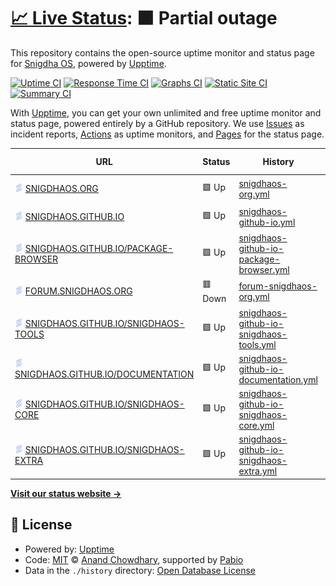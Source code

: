 # [📈 Live Status](https://status.snigdhaos.org): <!--live status--> **🟧 Partial outage**

This repository contains the open-source uptime monitor and status page for [Snigdha OS](https://snigdhaos.org/), powered by [Upptime](https://github.com/upptime/upptime).

[![Uptime CI](https://github.com/Snigdha-OS/snigdhaos-status/workflows/Uptime%20CI/badge.svg)](https://github.com/Snigdha-OS/snigdhaos-status/actions?query=workflow%3A%22Uptime+CI%22)
[![Response Time CI](https://github.com/Snigdha-OS/snigdhaos-status/workflows/Response%20Time%20CI/badge.svg)](https://github.com/Snigdha-OS/snigdhaos-status/actions?query=workflow%3A%22Response+Time+CI%22)
[![Graphs CI](https://github.com/Snigdha-OS/snigdhaos-status/workflows/Graphs%20CI/badge.svg)](https://github.com/Snigdha-OS/snigdhaos-status/actions?query=workflow%3A%22Graphs+CI%22)
[![Static Site CI](https://github.com/Snigdha-OS/snigdhaos-status/workflows/Static%20Site%20CI/badge.svg)](https://github.com/Snigdha-OS/snigdhaos-status/actions?query=workflow%3A%22Static+Site+CI%22)
[![Summary CI](https://github.com/Snigdha-OS/snigdhaos-status/workflows/Summary%20CI/badge.svg)](https://github.com/Snigdha-OS/snigdhaos-status/actions?query=workflow%3A%22Summary+CI%22)

With [Upptime](https://upptime.js.org), you can get your own unlimited and free uptime monitor and status page, powered entirely by a GitHub repository. We use [Issues](https://github.com/Snigdha-OS/snigdhaos-status/issues) as incident reports, [Actions](https://github.com/Snigdha-OS/snigdhaos-status/actions) as uptime monitors, and [Pages](https://status.snigdhaos.org) for the status page.

<!--start: status pages-->
<!-- This summary is generated by Upptime (https://github.com/upptime/upptime) -->
<!-- Do not edit this manually, your changes will be overwritten -->
<!-- prettier-ignore -->
| URL | Status | History | Response Time | Uptime |
| --- | ------ | ------- | ------------- | ------ |
| <img alt="" src="https://raw.githubusercontent.com/Snigdha-OS/snigdhaos-assets/refs/heads/master/2024/svg/Snigdha%20OS%20Favicon.svg" height="13"> [SNIGDHAOS.ORG](https://snigdhaos.org) | 🟩 Up | [snigdhaos-org.yml](https://github.com/Snigdha-OS/snigdhaos-status/commits/HEAD/history/snigdhaos-org.yml) | <details><summary><img alt="Response time graph" src="./graphs/snigdhaos-org/response-time-week.png" height="20"> 1295ms</summary><br><a href="https://Snigdha-OS.github.io/snigdhaos-status/history/snigdhaos-org"><img alt="Response time 1268" src="https://img.shields.io/endpoint?url=https%3A%2F%2Fraw.githubusercontent.com%2FSnigdha-OS%2Fsnigdhaos-status%2FHEAD%2Fapi%2Fsnigdhaos-org%2Fresponse-time.json"></a><br><a href="https://Snigdha-OS.github.io/snigdhaos-status/history/snigdhaos-org"><img alt="24-hour response time 1243" src="https://img.shields.io/endpoint?url=https%3A%2F%2Fraw.githubusercontent.com%2FSnigdha-OS%2Fsnigdhaos-status%2FHEAD%2Fapi%2Fsnigdhaos-org%2Fresponse-time-day.json"></a><br><a href="https://Snigdha-OS.github.io/snigdhaos-status/history/snigdhaos-org"><img alt="7-day response time 1295" src="https://img.shields.io/endpoint?url=https%3A%2F%2Fraw.githubusercontent.com%2FSnigdha-OS%2Fsnigdhaos-status%2FHEAD%2Fapi%2Fsnigdhaos-org%2Fresponse-time-week.json"></a><br><a href="https://Snigdha-OS.github.io/snigdhaos-status/history/snigdhaos-org"><img alt="30-day response time 1733" src="https://img.shields.io/endpoint?url=https%3A%2F%2Fraw.githubusercontent.com%2FSnigdha-OS%2Fsnigdhaos-status%2FHEAD%2Fapi%2Fsnigdhaos-org%2Fresponse-time-month.json"></a><br><a href="https://Snigdha-OS.github.io/snigdhaos-status/history/snigdhaos-org"><img alt="1-year response time 1305" src="https://img.shields.io/endpoint?url=https%3A%2F%2Fraw.githubusercontent.com%2FSnigdha-OS%2Fsnigdhaos-status%2FHEAD%2Fapi%2Fsnigdhaos-org%2Fresponse-time-year.json"></a></details> | <details><summary><a href="https://Snigdha-OS.github.io/snigdhaos-status/history/snigdhaos-org">99.19%</a></summary><a href="https://Snigdha-OS.github.io/snigdhaos-status/history/snigdhaos-org"><img alt="All-time uptime 99.22%" src="https://img.shields.io/endpoint?url=https%3A%2F%2Fraw.githubusercontent.com%2FSnigdha-OS%2Fsnigdhaos-status%2FHEAD%2Fapi%2Fsnigdhaos-org%2Fuptime.json"></a><br><a href="https://Snigdha-OS.github.io/snigdhaos-status/history/snigdhaos-org"><img alt="24-hour uptime 96.98%" src="https://img.shields.io/endpoint?url=https%3A%2F%2Fraw.githubusercontent.com%2FSnigdha-OS%2Fsnigdhaos-status%2FHEAD%2Fapi%2Fsnigdhaos-org%2Fuptime-day.json"></a><br><a href="https://Snigdha-OS.github.io/snigdhaos-status/history/snigdhaos-org"><img alt="7-day uptime 99.19%" src="https://img.shields.io/endpoint?url=https%3A%2F%2Fraw.githubusercontent.com%2FSnigdha-OS%2Fsnigdhaos-status%2FHEAD%2Fapi%2Fsnigdhaos-org%2Fuptime-week.json"></a><br><a href="https://Snigdha-OS.github.io/snigdhaos-status/history/snigdhaos-org"><img alt="30-day uptime 99.08%" src="https://img.shields.io/endpoint?url=https%3A%2F%2Fraw.githubusercontent.com%2FSnigdha-OS%2Fsnigdhaos-status%2FHEAD%2Fapi%2Fsnigdhaos-org%2Fuptime-month.json"></a><br><a href="https://Snigdha-OS.github.io/snigdhaos-status/history/snigdhaos-org"><img alt="1-year uptime 99.22%" src="https://img.shields.io/endpoint?url=https%3A%2F%2Fraw.githubusercontent.com%2FSnigdha-OS%2Fsnigdhaos-status%2FHEAD%2Fapi%2Fsnigdhaos-org%2Fuptime-year.json"></a></details>
| <img alt="" src="https://raw.githubusercontent.com/Snigdha-OS/snigdhaos-assets/refs/heads/master/2024/svg/Snigdha%20OS%20Favicon.svg" height="13"> [SNIGDHAOS.GITHUB.IO](https://snigdha-os.github.io) | 🟩 Up | [snigdhaos-github-io.yml](https://github.com/Snigdha-OS/snigdhaos-status/commits/HEAD/history/snigdhaos-github-io.yml) | <details><summary><img alt="Response time graph" src="./graphs/snigdhaos-github-io/response-time-week.png" height="20"> 104ms</summary><br><a href="https://Snigdha-OS.github.io/snigdhaos-status/history/snigdhaos-github-io"><img alt="Response time 116" src="https://img.shields.io/endpoint?url=https%3A%2F%2Fraw.githubusercontent.com%2FSnigdha-OS%2Fsnigdhaos-status%2FHEAD%2Fapi%2Fsnigdhaos-github-io%2Fresponse-time.json"></a><br><a href="https://Snigdha-OS.github.io/snigdhaos-status/history/snigdhaos-github-io"><img alt="24-hour response time 127" src="https://img.shields.io/endpoint?url=https%3A%2F%2Fraw.githubusercontent.com%2FSnigdha-OS%2Fsnigdhaos-status%2FHEAD%2Fapi%2Fsnigdhaos-github-io%2Fresponse-time-day.json"></a><br><a href="https://Snigdha-OS.github.io/snigdhaos-status/history/snigdhaos-github-io"><img alt="7-day response time 104" src="https://img.shields.io/endpoint?url=https%3A%2F%2Fraw.githubusercontent.com%2FSnigdha-OS%2Fsnigdhaos-status%2FHEAD%2Fapi%2Fsnigdhaos-github-io%2Fresponse-time-week.json"></a><br><a href="https://Snigdha-OS.github.io/snigdhaos-status/history/snigdhaos-github-io"><img alt="30-day response time 115" src="https://img.shields.io/endpoint?url=https%3A%2F%2Fraw.githubusercontent.com%2FSnigdha-OS%2Fsnigdhaos-status%2FHEAD%2Fapi%2Fsnigdhaos-github-io%2Fresponse-time-month.json"></a><br><a href="https://Snigdha-OS.github.io/snigdhaos-status/history/snigdhaos-github-io"><img alt="1-year response time 116" src="https://img.shields.io/endpoint?url=https%3A%2F%2Fraw.githubusercontent.com%2FSnigdha-OS%2Fsnigdhaos-status%2FHEAD%2Fapi%2Fsnigdhaos-github-io%2Fresponse-time-year.json"></a></details> | <details><summary><a href="https://Snigdha-OS.github.io/snigdhaos-status/history/snigdhaos-github-io">100.00%</a></summary><a href="https://Snigdha-OS.github.io/snigdhaos-status/history/snigdhaos-github-io"><img alt="All-time uptime 100.00%" src="https://img.shields.io/endpoint?url=https%3A%2F%2Fraw.githubusercontent.com%2FSnigdha-OS%2Fsnigdhaos-status%2FHEAD%2Fapi%2Fsnigdhaos-github-io%2Fuptime.json"></a><br><a href="https://Snigdha-OS.github.io/snigdhaos-status/history/snigdhaos-github-io"><img alt="24-hour uptime 100.00%" src="https://img.shields.io/endpoint?url=https%3A%2F%2Fraw.githubusercontent.com%2FSnigdha-OS%2Fsnigdhaos-status%2FHEAD%2Fapi%2Fsnigdhaos-github-io%2Fuptime-day.json"></a><br><a href="https://Snigdha-OS.github.io/snigdhaos-status/history/snigdhaos-github-io"><img alt="7-day uptime 100.00%" src="https://img.shields.io/endpoint?url=https%3A%2F%2Fraw.githubusercontent.com%2FSnigdha-OS%2Fsnigdhaos-status%2FHEAD%2Fapi%2Fsnigdhaos-github-io%2Fuptime-week.json"></a><br><a href="https://Snigdha-OS.github.io/snigdhaos-status/history/snigdhaos-github-io"><img alt="30-day uptime 100.00%" src="https://img.shields.io/endpoint?url=https%3A%2F%2Fraw.githubusercontent.com%2FSnigdha-OS%2Fsnigdhaos-status%2FHEAD%2Fapi%2Fsnigdhaos-github-io%2Fuptime-month.json"></a><br><a href="https://Snigdha-OS.github.io/snigdhaos-status/history/snigdhaos-github-io"><img alt="1-year uptime 100.00%" src="https://img.shields.io/endpoint?url=https%3A%2F%2Fraw.githubusercontent.com%2FSnigdha-OS%2Fsnigdhaos-status%2FHEAD%2Fapi%2Fsnigdhaos-github-io%2Fuptime-year.json"></a></details>
| <img alt="" src="https://raw.githubusercontent.com/Snigdha-OS/snigdhaos-assets/refs/heads/master/2024/svg/Snigdha%20OS%20Favicon.svg" height="13"> [SNIGDHAOS.GITHUB.IO/PACKAGE-BROWSER](https://snigdha-os.github.io/package-browser/) | 🟩 Up | [snigdhaos-github-io-package-browser.yml](https://github.com/Snigdha-OS/snigdhaos-status/commits/HEAD/history/snigdhaos-github-io-package-browser.yml) | <details><summary><img alt="Response time graph" src="./graphs/snigdhaos-github-io-package-browser/response-time-week.png" height="20"> 34ms</summary><br><a href="https://Snigdha-OS.github.io/snigdhaos-status/history/snigdhaos-github-io-package-browser"><img alt="Response time 52" src="https://img.shields.io/endpoint?url=https%3A%2F%2Fraw.githubusercontent.com%2FSnigdha-OS%2Fsnigdhaos-status%2FHEAD%2Fapi%2Fsnigdhaos-github-io-package-browser%2Fresponse-time.json"></a><br><a href="https://Snigdha-OS.github.io/snigdhaos-status/history/snigdhaos-github-io-package-browser"><img alt="24-hour response time 21" src="https://img.shields.io/endpoint?url=https%3A%2F%2Fraw.githubusercontent.com%2FSnigdha-OS%2Fsnigdhaos-status%2FHEAD%2Fapi%2Fsnigdhaos-github-io-package-browser%2Fresponse-time-day.json"></a><br><a href="https://Snigdha-OS.github.io/snigdhaos-status/history/snigdhaos-github-io-package-browser"><img alt="7-day response time 34" src="https://img.shields.io/endpoint?url=https%3A%2F%2Fraw.githubusercontent.com%2FSnigdha-OS%2Fsnigdhaos-status%2FHEAD%2Fapi%2Fsnigdhaos-github-io-package-browser%2Fresponse-time-week.json"></a><br><a href="https://Snigdha-OS.github.io/snigdhaos-status/history/snigdhaos-github-io-package-browser"><img alt="30-day response time 51" src="https://img.shields.io/endpoint?url=https%3A%2F%2Fraw.githubusercontent.com%2FSnigdha-OS%2Fsnigdhaos-status%2FHEAD%2Fapi%2Fsnigdhaos-github-io-package-browser%2Fresponse-time-month.json"></a><br><a href="https://Snigdha-OS.github.io/snigdhaos-status/history/snigdhaos-github-io-package-browser"><img alt="1-year response time 52" src="https://img.shields.io/endpoint?url=https%3A%2F%2Fraw.githubusercontent.com%2FSnigdha-OS%2Fsnigdhaos-status%2FHEAD%2Fapi%2Fsnigdhaos-github-io-package-browser%2Fresponse-time-year.json"></a></details> | <details><summary><a href="https://Snigdha-OS.github.io/snigdhaos-status/history/snigdhaos-github-io-package-browser">100.00%</a></summary><a href="https://Snigdha-OS.github.io/snigdhaos-status/history/snigdhaos-github-io-package-browser"><img alt="All-time uptime 100.00%" src="https://img.shields.io/endpoint?url=https%3A%2F%2Fraw.githubusercontent.com%2FSnigdha-OS%2Fsnigdhaos-status%2FHEAD%2Fapi%2Fsnigdhaos-github-io-package-browser%2Fuptime.json"></a><br><a href="https://Snigdha-OS.github.io/snigdhaos-status/history/snigdhaos-github-io-package-browser"><img alt="24-hour uptime 100.00%" src="https://img.shields.io/endpoint?url=https%3A%2F%2Fraw.githubusercontent.com%2FSnigdha-OS%2Fsnigdhaos-status%2FHEAD%2Fapi%2Fsnigdhaos-github-io-package-browser%2Fuptime-day.json"></a><br><a href="https://Snigdha-OS.github.io/snigdhaos-status/history/snigdhaos-github-io-package-browser"><img alt="7-day uptime 100.00%" src="https://img.shields.io/endpoint?url=https%3A%2F%2Fraw.githubusercontent.com%2FSnigdha-OS%2Fsnigdhaos-status%2FHEAD%2Fapi%2Fsnigdhaos-github-io-package-browser%2Fuptime-week.json"></a><br><a href="https://Snigdha-OS.github.io/snigdhaos-status/history/snigdhaos-github-io-package-browser"><img alt="30-day uptime 100.00%" src="https://img.shields.io/endpoint?url=https%3A%2F%2Fraw.githubusercontent.com%2FSnigdha-OS%2Fsnigdhaos-status%2FHEAD%2Fapi%2Fsnigdhaos-github-io-package-browser%2Fuptime-month.json"></a><br><a href="https://Snigdha-OS.github.io/snigdhaos-status/history/snigdhaos-github-io-package-browser"><img alt="1-year uptime 100.00%" src="https://img.shields.io/endpoint?url=https%3A%2F%2Fraw.githubusercontent.com%2FSnigdha-OS%2Fsnigdhaos-status%2FHEAD%2Fapi%2Fsnigdhaos-github-io-package-browser%2Fuptime-year.json"></a></details>
| <img alt="" src="https://raw.githubusercontent.com/Snigdha-OS/snigdhaos-assets/refs/heads/master/2024/svg/Snigdha%20OS%20Favicon.svg" height="13"> [FORUM.SNIGDHAOS.ORG](https://forum.snigdhaos.org) | 🟥 Down | [forum-snigdhaos-org.yml](https://github.com/Snigdha-OS/snigdhaos-status/commits/HEAD/history/forum-snigdhaos-org.yml) | <details><summary><img alt="Response time graph" src="./graphs/forum-snigdhaos-org/response-time-week.png" height="20"> 3246ms</summary><br><a href="https://Snigdha-OS.github.io/snigdhaos-status/history/forum-snigdhaos-org"><img alt="Response time 2944" src="https://img.shields.io/endpoint?url=https%3A%2F%2Fraw.githubusercontent.com%2FSnigdha-OS%2Fsnigdhaos-status%2FHEAD%2Fapi%2Fforum-snigdhaos-org%2Fresponse-time.json"></a><br><a href="https://Snigdha-OS.github.io/snigdhaos-status/history/forum-snigdhaos-org"><img alt="24-hour response time 3490" src="https://img.shields.io/endpoint?url=https%3A%2F%2Fraw.githubusercontent.com%2FSnigdha-OS%2Fsnigdhaos-status%2FHEAD%2Fapi%2Fforum-snigdhaos-org%2Fresponse-time-day.json"></a><br><a href="https://Snigdha-OS.github.io/snigdhaos-status/history/forum-snigdhaos-org"><img alt="7-day response time 3246" src="https://img.shields.io/endpoint?url=https%3A%2F%2Fraw.githubusercontent.com%2FSnigdha-OS%2Fsnigdhaos-status%2FHEAD%2Fapi%2Fforum-snigdhaos-org%2Fresponse-time-week.json"></a><br><a href="https://Snigdha-OS.github.io/snigdhaos-status/history/forum-snigdhaos-org"><img alt="30-day response time 3810" src="https://img.shields.io/endpoint?url=https%3A%2F%2Fraw.githubusercontent.com%2FSnigdha-OS%2Fsnigdhaos-status%2FHEAD%2Fapi%2Fforum-snigdhaos-org%2Fresponse-time-month.json"></a><br><a href="https://Snigdha-OS.github.io/snigdhaos-status/history/forum-snigdhaos-org"><img alt="1-year response time 2944" src="https://img.shields.io/endpoint?url=https%3A%2F%2Fraw.githubusercontent.com%2FSnigdha-OS%2Fsnigdhaos-status%2FHEAD%2Fapi%2Fforum-snigdhaos-org%2Fresponse-time-year.json"></a></details> | <details><summary><a href="https://Snigdha-OS.github.io/snigdhaos-status/history/forum-snigdhaos-org">99.01%</a></summary><a href="https://Snigdha-OS.github.io/snigdhaos-status/history/forum-snigdhaos-org"><img alt="All-time uptime 99.21%" src="https://img.shields.io/endpoint?url=https%3A%2F%2Fraw.githubusercontent.com%2FSnigdha-OS%2Fsnigdhaos-status%2FHEAD%2Fapi%2Fforum-snigdhaos-org%2Fuptime.json"></a><br><a href="https://Snigdha-OS.github.io/snigdhaos-status/history/forum-snigdhaos-org"><img alt="24-hour uptime 96.96%" src="https://img.shields.io/endpoint?url=https%3A%2F%2Fraw.githubusercontent.com%2FSnigdha-OS%2Fsnigdhaos-status%2FHEAD%2Fapi%2Fforum-snigdhaos-org%2Fuptime-day.json"></a><br><a href="https://Snigdha-OS.github.io/snigdhaos-status/history/forum-snigdhaos-org"><img alt="7-day uptime 99.01%" src="https://img.shields.io/endpoint?url=https%3A%2F%2Fraw.githubusercontent.com%2FSnigdha-OS%2Fsnigdhaos-status%2FHEAD%2Fapi%2Fforum-snigdhaos-org%2Fuptime-week.json"></a><br><a href="https://Snigdha-OS.github.io/snigdhaos-status/history/forum-snigdhaos-org"><img alt="30-day uptime 98.99%" src="https://img.shields.io/endpoint?url=https%3A%2F%2Fraw.githubusercontent.com%2FSnigdha-OS%2Fsnigdhaos-status%2FHEAD%2Fapi%2Fforum-snigdhaos-org%2Fuptime-month.json"></a><br><a href="https://Snigdha-OS.github.io/snigdhaos-status/history/forum-snigdhaos-org"><img alt="1-year uptime 99.21%" src="https://img.shields.io/endpoint?url=https%3A%2F%2Fraw.githubusercontent.com%2FSnigdha-OS%2Fsnigdhaos-status%2FHEAD%2Fapi%2Fforum-snigdhaos-org%2Fuptime-year.json"></a></details>
| <img alt="" src="https://raw.githubusercontent.com/Snigdha-OS/snigdhaos-assets/refs/heads/master/2024/svg/Snigdha%20OS%20Favicon.svg" height="13"> [SNIGDHAOS.GITHUB.IO/SNIGDHAOS-TOOLS](https://snigdha-os.github.io/snigdhaos-tools/) | 🟩 Up | [snigdhaos-github-io-snigdhaos-tools.yml](https://github.com/Snigdha-OS/snigdhaos-status/commits/HEAD/history/snigdhaos-github-io-snigdhaos-tools.yml) | <details><summary><img alt="Response time graph" src="./graphs/snigdhaos-github-io-snigdhaos-tools/response-time-week.png" height="20"> 31ms</summary><br><a href="https://Snigdha-OS.github.io/snigdhaos-status/history/snigdhaos-github-io-snigdhaos-tools"><img alt="Response time 51" src="https://img.shields.io/endpoint?url=https%3A%2F%2Fraw.githubusercontent.com%2FSnigdha-OS%2Fsnigdhaos-status%2FHEAD%2Fapi%2Fsnigdhaos-github-io-snigdhaos-tools%2Fresponse-time.json"></a><br><a href="https://Snigdha-OS.github.io/snigdhaos-status/history/snigdhaos-github-io-snigdhaos-tools"><img alt="24-hour response time 18" src="https://img.shields.io/endpoint?url=https%3A%2F%2Fraw.githubusercontent.com%2FSnigdha-OS%2Fsnigdhaos-status%2FHEAD%2Fapi%2Fsnigdhaos-github-io-snigdhaos-tools%2Fresponse-time-day.json"></a><br><a href="https://Snigdha-OS.github.io/snigdhaos-status/history/snigdhaos-github-io-snigdhaos-tools"><img alt="7-day response time 31" src="https://img.shields.io/endpoint?url=https%3A%2F%2Fraw.githubusercontent.com%2FSnigdha-OS%2Fsnigdhaos-status%2FHEAD%2Fapi%2Fsnigdhaos-github-io-snigdhaos-tools%2Fresponse-time-week.json"></a><br><a href="https://Snigdha-OS.github.io/snigdhaos-status/history/snigdhaos-github-io-snigdhaos-tools"><img alt="30-day response time 55" src="https://img.shields.io/endpoint?url=https%3A%2F%2Fraw.githubusercontent.com%2FSnigdha-OS%2Fsnigdhaos-status%2FHEAD%2Fapi%2Fsnigdhaos-github-io-snigdhaos-tools%2Fresponse-time-month.json"></a><br><a href="https://Snigdha-OS.github.io/snigdhaos-status/history/snigdhaos-github-io-snigdhaos-tools"><img alt="1-year response time 51" src="https://img.shields.io/endpoint?url=https%3A%2F%2Fraw.githubusercontent.com%2FSnigdha-OS%2Fsnigdhaos-status%2FHEAD%2Fapi%2Fsnigdhaos-github-io-snigdhaos-tools%2Fresponse-time-year.json"></a></details> | <details><summary><a href="https://Snigdha-OS.github.io/snigdhaos-status/history/snigdhaos-github-io-snigdhaos-tools">100.00%</a></summary><a href="https://Snigdha-OS.github.io/snigdhaos-status/history/snigdhaos-github-io-snigdhaos-tools"><img alt="All-time uptime 100.00%" src="https://img.shields.io/endpoint?url=https%3A%2F%2Fraw.githubusercontent.com%2FSnigdha-OS%2Fsnigdhaos-status%2FHEAD%2Fapi%2Fsnigdhaos-github-io-snigdhaos-tools%2Fuptime.json"></a><br><a href="https://Snigdha-OS.github.io/snigdhaos-status/history/snigdhaos-github-io-snigdhaos-tools"><img alt="24-hour uptime 100.00%" src="https://img.shields.io/endpoint?url=https%3A%2F%2Fraw.githubusercontent.com%2FSnigdha-OS%2Fsnigdhaos-status%2FHEAD%2Fapi%2Fsnigdhaos-github-io-snigdhaos-tools%2Fuptime-day.json"></a><br><a href="https://Snigdha-OS.github.io/snigdhaos-status/history/snigdhaos-github-io-snigdhaos-tools"><img alt="7-day uptime 100.00%" src="https://img.shields.io/endpoint?url=https%3A%2F%2Fraw.githubusercontent.com%2FSnigdha-OS%2Fsnigdhaos-status%2FHEAD%2Fapi%2Fsnigdhaos-github-io-snigdhaos-tools%2Fuptime-week.json"></a><br><a href="https://Snigdha-OS.github.io/snigdhaos-status/history/snigdhaos-github-io-snigdhaos-tools"><img alt="30-day uptime 100.00%" src="https://img.shields.io/endpoint?url=https%3A%2F%2Fraw.githubusercontent.com%2FSnigdha-OS%2Fsnigdhaos-status%2FHEAD%2Fapi%2Fsnigdhaos-github-io-snigdhaos-tools%2Fuptime-month.json"></a><br><a href="https://Snigdha-OS.github.io/snigdhaos-status/history/snigdhaos-github-io-snigdhaos-tools"><img alt="1-year uptime 100.00%" src="https://img.shields.io/endpoint?url=https%3A%2F%2Fraw.githubusercontent.com%2FSnigdha-OS%2Fsnigdhaos-status%2FHEAD%2Fapi%2Fsnigdhaos-github-io-snigdhaos-tools%2Fuptime-year.json"></a></details>
| <img alt="" src="https://raw.githubusercontent.com/Snigdha-OS/snigdhaos-assets/refs/heads/master/2024/svg/Snigdha%20OS%20Favicon.svg" height="13"> [SNIGDHAOS.GITHUB.IO/DOCUMENTATION](https://snigdha-os.github.io/documentation/) | 🟩 Up | [snigdhaos-github-io-documentation.yml](https://github.com/Snigdha-OS/snigdhaos-status/commits/HEAD/history/snigdhaos-github-io-documentation.yml) | <details><summary><img alt="Response time graph" src="./graphs/snigdhaos-github-io-documentation/response-time-week.png" height="20"> 38ms</summary><br><a href="https://Snigdha-OS.github.io/snigdhaos-status/history/snigdhaos-github-io-documentation"><img alt="Response time 55" src="https://img.shields.io/endpoint?url=https%3A%2F%2Fraw.githubusercontent.com%2FSnigdha-OS%2Fsnigdhaos-status%2FHEAD%2Fapi%2Fsnigdhaos-github-io-documentation%2Fresponse-time.json"></a><br><a href="https://Snigdha-OS.github.io/snigdhaos-status/history/snigdhaos-github-io-documentation"><img alt="24-hour response time 27" src="https://img.shields.io/endpoint?url=https%3A%2F%2Fraw.githubusercontent.com%2FSnigdha-OS%2Fsnigdhaos-status%2FHEAD%2Fapi%2Fsnigdhaos-github-io-documentation%2Fresponse-time-day.json"></a><br><a href="https://Snigdha-OS.github.io/snigdhaos-status/history/snigdhaos-github-io-documentation"><img alt="7-day response time 38" src="https://img.shields.io/endpoint?url=https%3A%2F%2Fraw.githubusercontent.com%2FSnigdha-OS%2Fsnigdhaos-status%2FHEAD%2Fapi%2Fsnigdhaos-github-io-documentation%2Fresponse-time-week.json"></a><br><a href="https://Snigdha-OS.github.io/snigdhaos-status/history/snigdhaos-github-io-documentation"><img alt="30-day response time 53" src="https://img.shields.io/endpoint?url=https%3A%2F%2Fraw.githubusercontent.com%2FSnigdha-OS%2Fsnigdhaos-status%2FHEAD%2Fapi%2Fsnigdhaos-github-io-documentation%2Fresponse-time-month.json"></a><br><a href="https://Snigdha-OS.github.io/snigdhaos-status/history/snigdhaos-github-io-documentation"><img alt="1-year response time 55" src="https://img.shields.io/endpoint?url=https%3A%2F%2Fraw.githubusercontent.com%2FSnigdha-OS%2Fsnigdhaos-status%2FHEAD%2Fapi%2Fsnigdhaos-github-io-documentation%2Fresponse-time-year.json"></a></details> | <details><summary><a href="https://Snigdha-OS.github.io/snigdhaos-status/history/snigdhaos-github-io-documentation">100.00%</a></summary><a href="https://Snigdha-OS.github.io/snigdhaos-status/history/snigdhaos-github-io-documentation"><img alt="All-time uptime 100.00%" src="https://img.shields.io/endpoint?url=https%3A%2F%2Fraw.githubusercontent.com%2FSnigdha-OS%2Fsnigdhaos-status%2FHEAD%2Fapi%2Fsnigdhaos-github-io-documentation%2Fuptime.json"></a><br><a href="https://Snigdha-OS.github.io/snigdhaos-status/history/snigdhaos-github-io-documentation"><img alt="24-hour uptime 100.00%" src="https://img.shields.io/endpoint?url=https%3A%2F%2Fraw.githubusercontent.com%2FSnigdha-OS%2Fsnigdhaos-status%2FHEAD%2Fapi%2Fsnigdhaos-github-io-documentation%2Fuptime-day.json"></a><br><a href="https://Snigdha-OS.github.io/snigdhaos-status/history/snigdhaos-github-io-documentation"><img alt="7-day uptime 100.00%" src="https://img.shields.io/endpoint?url=https%3A%2F%2Fraw.githubusercontent.com%2FSnigdha-OS%2Fsnigdhaos-status%2FHEAD%2Fapi%2Fsnigdhaos-github-io-documentation%2Fuptime-week.json"></a><br><a href="https://Snigdha-OS.github.io/snigdhaos-status/history/snigdhaos-github-io-documentation"><img alt="30-day uptime 100.00%" src="https://img.shields.io/endpoint?url=https%3A%2F%2Fraw.githubusercontent.com%2FSnigdha-OS%2Fsnigdhaos-status%2FHEAD%2Fapi%2Fsnigdhaos-github-io-documentation%2Fuptime-month.json"></a><br><a href="https://Snigdha-OS.github.io/snigdhaos-status/history/snigdhaos-github-io-documentation"><img alt="1-year uptime 100.00%" src="https://img.shields.io/endpoint?url=https%3A%2F%2Fraw.githubusercontent.com%2FSnigdha-OS%2Fsnigdhaos-status%2FHEAD%2Fapi%2Fsnigdhaos-github-io-documentation%2Fuptime-year.json"></a></details>
| <img alt="" src="https://raw.githubusercontent.com/Snigdha-OS/snigdhaos-assets/refs/heads/master/2024/svg/Snigdha%20OS%20Favicon.svg" height="13"> [SNIGDHAOS.GITHUB.IO/SNIGDHAOS-CORE](https://snigdha-os.github.io/snigdhaos-core/) | 🟩 Up | [snigdhaos-github-io-snigdhaos-core.yml](https://github.com/Snigdha-OS/snigdhaos-status/commits/HEAD/history/snigdhaos-github-io-snigdhaos-core.yml) | <details><summary><img alt="Response time graph" src="./graphs/snigdhaos-github-io-snigdhaos-core/response-time-week.png" height="20"> 31ms</summary><br><a href="https://Snigdha-OS.github.io/snigdhaos-status/history/snigdhaos-github-io-snigdhaos-core"><img alt="Response time 52" src="https://img.shields.io/endpoint?url=https%3A%2F%2Fraw.githubusercontent.com%2FSnigdha-OS%2Fsnigdhaos-status%2FHEAD%2Fapi%2Fsnigdhaos-github-io-snigdhaos-core%2Fresponse-time.json"></a><br><a href="https://Snigdha-OS.github.io/snigdhaos-status/history/snigdhaos-github-io-snigdhaos-core"><img alt="24-hour response time 15" src="https://img.shields.io/endpoint?url=https%3A%2F%2Fraw.githubusercontent.com%2FSnigdha-OS%2Fsnigdhaos-status%2FHEAD%2Fapi%2Fsnigdhaos-github-io-snigdhaos-core%2Fresponse-time-day.json"></a><br><a href="https://Snigdha-OS.github.io/snigdhaos-status/history/snigdhaos-github-io-snigdhaos-core"><img alt="7-day response time 31" src="https://img.shields.io/endpoint?url=https%3A%2F%2Fraw.githubusercontent.com%2FSnigdha-OS%2Fsnigdhaos-status%2FHEAD%2Fapi%2Fsnigdhaos-github-io-snigdhaos-core%2Fresponse-time-week.json"></a><br><a href="https://Snigdha-OS.github.io/snigdhaos-status/history/snigdhaos-github-io-snigdhaos-core"><img alt="30-day response time 51" src="https://img.shields.io/endpoint?url=https%3A%2F%2Fraw.githubusercontent.com%2FSnigdha-OS%2Fsnigdhaos-status%2FHEAD%2Fapi%2Fsnigdhaos-github-io-snigdhaos-core%2Fresponse-time-month.json"></a><br><a href="https://Snigdha-OS.github.io/snigdhaos-status/history/snigdhaos-github-io-snigdhaos-core"><img alt="1-year response time 52" src="https://img.shields.io/endpoint?url=https%3A%2F%2Fraw.githubusercontent.com%2FSnigdha-OS%2Fsnigdhaos-status%2FHEAD%2Fapi%2Fsnigdhaos-github-io-snigdhaos-core%2Fresponse-time-year.json"></a></details> | <details><summary><a href="https://Snigdha-OS.github.io/snigdhaos-status/history/snigdhaos-github-io-snigdhaos-core">100.00%</a></summary><a href="https://Snigdha-OS.github.io/snigdhaos-status/history/snigdhaos-github-io-snigdhaos-core"><img alt="All-time uptime 100.00%" src="https://img.shields.io/endpoint?url=https%3A%2F%2Fraw.githubusercontent.com%2FSnigdha-OS%2Fsnigdhaos-status%2FHEAD%2Fapi%2Fsnigdhaos-github-io-snigdhaos-core%2Fuptime.json"></a><br><a href="https://Snigdha-OS.github.io/snigdhaos-status/history/snigdhaos-github-io-snigdhaos-core"><img alt="24-hour uptime 100.00%" src="https://img.shields.io/endpoint?url=https%3A%2F%2Fraw.githubusercontent.com%2FSnigdha-OS%2Fsnigdhaos-status%2FHEAD%2Fapi%2Fsnigdhaos-github-io-snigdhaos-core%2Fuptime-day.json"></a><br><a href="https://Snigdha-OS.github.io/snigdhaos-status/history/snigdhaos-github-io-snigdhaos-core"><img alt="7-day uptime 100.00%" src="https://img.shields.io/endpoint?url=https%3A%2F%2Fraw.githubusercontent.com%2FSnigdha-OS%2Fsnigdhaos-status%2FHEAD%2Fapi%2Fsnigdhaos-github-io-snigdhaos-core%2Fuptime-week.json"></a><br><a href="https://Snigdha-OS.github.io/snigdhaos-status/history/snigdhaos-github-io-snigdhaos-core"><img alt="30-day uptime 100.00%" src="https://img.shields.io/endpoint?url=https%3A%2F%2Fraw.githubusercontent.com%2FSnigdha-OS%2Fsnigdhaos-status%2FHEAD%2Fapi%2Fsnigdhaos-github-io-snigdhaos-core%2Fuptime-month.json"></a><br><a href="https://Snigdha-OS.github.io/snigdhaos-status/history/snigdhaos-github-io-snigdhaos-core"><img alt="1-year uptime 100.00%" src="https://img.shields.io/endpoint?url=https%3A%2F%2Fraw.githubusercontent.com%2FSnigdha-OS%2Fsnigdhaos-status%2FHEAD%2Fapi%2Fsnigdhaos-github-io-snigdhaos-core%2Fuptime-year.json"></a></details>
| <img alt="" src="https://raw.githubusercontent.com/Snigdha-OS/snigdhaos-assets/refs/heads/master/2024/svg/Snigdha%20OS%20Favicon.svg" height="13"> [SNIGDHAOS.GITHUB.IO/SNIGDHAOS-EXTRA](https://snigdha-os.github.io/snigdhaos-extra/) | 🟩 Up | [snigdhaos-github-io-snigdhaos-extra.yml](https://github.com/Snigdha-OS/snigdhaos-status/commits/HEAD/history/snigdhaos-github-io-snigdhaos-extra.yml) | <details><summary><img alt="Response time graph" src="./graphs/snigdhaos-github-io-snigdhaos-extra/response-time-week.png" height="20"> 36ms</summary><br><a href="https://Snigdha-OS.github.io/snigdhaos-status/history/snigdhaos-github-io-snigdhaos-extra"><img alt="Response time 53" src="https://img.shields.io/endpoint?url=https%3A%2F%2Fraw.githubusercontent.com%2FSnigdha-OS%2Fsnigdhaos-status%2FHEAD%2Fapi%2Fsnigdhaos-github-io-snigdhaos-extra%2Fresponse-time.json"></a><br><a href="https://Snigdha-OS.github.io/snigdhaos-status/history/snigdhaos-github-io-snigdhaos-extra"><img alt="24-hour response time 18" src="https://img.shields.io/endpoint?url=https%3A%2F%2Fraw.githubusercontent.com%2FSnigdha-OS%2Fsnigdhaos-status%2FHEAD%2Fapi%2Fsnigdhaos-github-io-snigdhaos-extra%2Fresponse-time-day.json"></a><br><a href="https://Snigdha-OS.github.io/snigdhaos-status/history/snigdhaos-github-io-snigdhaos-extra"><img alt="7-day response time 36" src="https://img.shields.io/endpoint?url=https%3A%2F%2Fraw.githubusercontent.com%2FSnigdha-OS%2Fsnigdhaos-status%2FHEAD%2Fapi%2Fsnigdhaos-github-io-snigdhaos-extra%2Fresponse-time-week.json"></a><br><a href="https://Snigdha-OS.github.io/snigdhaos-status/history/snigdhaos-github-io-snigdhaos-extra"><img alt="30-day response time 56" src="https://img.shields.io/endpoint?url=https%3A%2F%2Fraw.githubusercontent.com%2FSnigdha-OS%2Fsnigdhaos-status%2FHEAD%2Fapi%2Fsnigdhaos-github-io-snigdhaos-extra%2Fresponse-time-month.json"></a><br><a href="https://Snigdha-OS.github.io/snigdhaos-status/history/snigdhaos-github-io-snigdhaos-extra"><img alt="1-year response time 53" src="https://img.shields.io/endpoint?url=https%3A%2F%2Fraw.githubusercontent.com%2FSnigdha-OS%2Fsnigdhaos-status%2FHEAD%2Fapi%2Fsnigdhaos-github-io-snigdhaos-extra%2Fresponse-time-year.json"></a></details> | <details><summary><a href="https://Snigdha-OS.github.io/snigdhaos-status/history/snigdhaos-github-io-snigdhaos-extra">100.00%</a></summary><a href="https://Snigdha-OS.github.io/snigdhaos-status/history/snigdhaos-github-io-snigdhaos-extra"><img alt="All-time uptime 100.00%" src="https://img.shields.io/endpoint?url=https%3A%2F%2Fraw.githubusercontent.com%2FSnigdha-OS%2Fsnigdhaos-status%2FHEAD%2Fapi%2Fsnigdhaos-github-io-snigdhaos-extra%2Fuptime.json"></a><br><a href="https://Snigdha-OS.github.io/snigdhaos-status/history/snigdhaos-github-io-snigdhaos-extra"><img alt="24-hour uptime 100.00%" src="https://img.shields.io/endpoint?url=https%3A%2F%2Fraw.githubusercontent.com%2FSnigdha-OS%2Fsnigdhaos-status%2FHEAD%2Fapi%2Fsnigdhaos-github-io-snigdhaos-extra%2Fuptime-day.json"></a><br><a href="https://Snigdha-OS.github.io/snigdhaos-status/history/snigdhaos-github-io-snigdhaos-extra"><img alt="7-day uptime 100.00%" src="https://img.shields.io/endpoint?url=https%3A%2F%2Fraw.githubusercontent.com%2FSnigdha-OS%2Fsnigdhaos-status%2FHEAD%2Fapi%2Fsnigdhaos-github-io-snigdhaos-extra%2Fuptime-week.json"></a><br><a href="https://Snigdha-OS.github.io/snigdhaos-status/history/snigdhaos-github-io-snigdhaos-extra"><img alt="30-day uptime 100.00%" src="https://img.shields.io/endpoint?url=https%3A%2F%2Fraw.githubusercontent.com%2FSnigdha-OS%2Fsnigdhaos-status%2FHEAD%2Fapi%2Fsnigdhaos-github-io-snigdhaos-extra%2Fuptime-month.json"></a><br><a href="https://Snigdha-OS.github.io/snigdhaos-status/history/snigdhaos-github-io-snigdhaos-extra"><img alt="1-year uptime 100.00%" src="https://img.shields.io/endpoint?url=https%3A%2F%2Fraw.githubusercontent.com%2FSnigdha-OS%2Fsnigdhaos-status%2FHEAD%2Fapi%2Fsnigdhaos-github-io-snigdhaos-extra%2Fuptime-year.json"></a></details>

<!--end: status pages-->

[**Visit our status website →**](https://snigdha-os.github.io/snigdhaos-status/)

## 📄 License

- Powered by: [Upptime](https://github.com/upptime/upptime)
- Code: [MIT](./LICENSE) © [Anand Chowdhary](https://anandchowdhary.com), supported by [Pabio](https://pabio.com)
- Data in the `./history` directory: [Open Database License](https://opendatacommons.org/licenses/odbl/1-0/)
